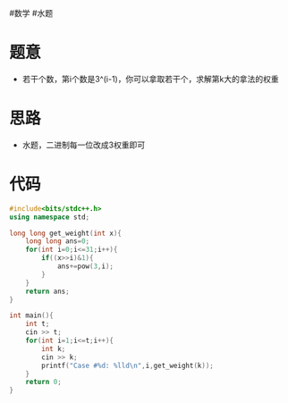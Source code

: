 #数学 #水题
# 题意
- 若干个数，第i个数是3^(i-1)，你可以拿取若干个，求解第k大的拿法的权重
# 思路
- 水题，二进制每一位改成3权重即可
# 代码
```cpp
#include<bits/stdc++.h>
using namespace std;

long long get_weight(int x){
    long long ans=0;
    for(int i=0;i<=31;i++){
        if((x>>i)&1){
            ans+=pow(3,i);
        }
    }
    return ans;
}

int main(){
    int t;
    cin >> t;
    for(int i=1;i<=t;i++){
        int k;
        cin >> k;
        printf("Case #%d: %lld\n",i,get_weight(k));
    }
    return 0;
}
```